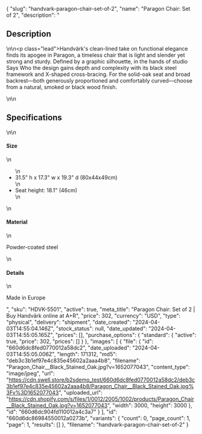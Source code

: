 {
  "slug": "handvark-paragon-chair-set-of-2",
  "name": "Paragon Chair: Set of 2",
  "description": "<h2>Description</h2>\n<!-- split -->\n<p class=\"lead\">Handvärk's clean-lined take on functional elegance finds its apogee in Paragon, a timeless chair that is light and slender yet strong and sturdy. Defined by a graphic silhouette, in the hands of studio Says Who the design gains depth and complexity with its black steel framework and X-shaped cross-bracing. For the solid-oak seat and broad backrest—both generously proportioned and comfortably curved—choose from a natural, smoked or black wood finish. </p>\n<!-- split -->\n<h2>Specifications</h2>\n<!-- split -->\n<h4>Size</h4>\n<ul>\n<li>31.5\" h x 17.3\" w x 19.3\" d (80x44x49cm)</li>\n<li>Seat height: 18.1\" (46cm)</li>\n</ul>\n<h4>Material</h4>\n<p>Powder-coated steel</p>\n<h4>Details</h4>\n<p>Made in Europe</p>",
  "sku": "HDVK-5501",
  "active": true,
  "meta_title": "Paragon Chair: Set of 2 | Buy Handvärk online at A+R",
  "price": 302,
  "currency": "USD",
  "type": "physical",
  "delivery": "shipment",
  "date_created": "2024-04-03T14:55:04.146Z",
  "stock_status": null,
  "date_updated": "2024-04-03T14:55:05.165Z",
  "prices": [],
  "purchase_options": {
    "standard": {
      "active": true,
      "price": 302,
      "prices": []
    }
  },
  "images": [
    {
      "file": {
        "id": "660d6dc8fed0770012a58dc2",
        "date_uploaded": "2024-04-03T14:55:05.006Z",
        "length": 171312,
        "md5": "deb3c3b1ef97e4c835e45602a2aaa4b8",
        "filename": "Paragon_Chair__Black_Stained_Oak.jpg?v=1652077043",
        "content_type": "image/jpeg",
        "url": "https://cdn.swell.store/b2sdemo_test/660d6dc8fed0770012a58dc2/deb3c3b1ef97e4c835e45602a2aaa4b8/Paragon_Chair__Black_Stained_Oak.jpg%3Fv%3D1652077043",
        "uploaded_url": "https://cdn.shopify.com/s/files/1/0012/2005/1002/products/Paragon_Chair__Black_Stained_Oak.jpg?v=1652077043",
        "width": 3000,
        "height": 3000
      },
      "id": "660d6dc904fd110012a4c3a7"
    }
  ],
  "id": "660d6dc86984550012a0273b",
  "variants": {
    "count": 0,
    "page_count": 1,
    "page": 1,
    "results": []
  },
  "filename": "handvark-paragon-chair-set-of-2"
}